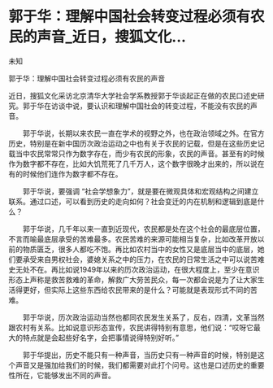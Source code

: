 # 郭于华：理解中国社会转变过程必须有农民的声音_近日，搜狐文化...

未知

郭于华：理解中国社会转变过程必须有农民的声音

近日，搜狐文化采访北京清华大学社会学系教授郭于华谈起正在做的农民口述史研究。郭于华在访谈中说，要认识和理解中国社会的转变过程，不能没有农民的声音。



　　郭于华说，长期以来农民一直在学术的视野之外，也在政治领域之外。在官方历史，特别是在新中国历次政治运动之中也有关于农民的记载，但是在这些历史记载当中农民常常只作为数字存在，而少有农民的形象，农民的声音。甚至有的时候作为数字都不存在，比如大饥荒死了几千万人，这个数字很晚才出来的，所以说在有的时候他们连作为数字都不存在。



　　郭于华说，要强调 “社会学想象力”，就是要在微观具体和宏观结构之间建立联系。通过口述，可以看到历史的走向如何？社会变迁的内在机制和逻辑到底是什么？



　　郭于华说，几千年以来一直到近现代，农民都是处在这个社会的最底层位置，不言而喻最底层承受的苦难最多。农民苦难的来源可能相当复杂，比如改革开放以前的物质匮乏，很多人都吃不饱。再比如农村当中的女性又是底层当中的底层，她们要承受来自男权社会，婆媳关系之中的压力，在农民的日常生活之中可以说苦难史无处不在。再比如说1949年以来的历次政治运动，在很大程度上，至少在意识形态上声称是救苦救难的革命，解救广大劳苦民众，每一次都会说是为了让大家生活得更好，但实际上这些东西给农民带来的是什么？可能就是表现形式不同的苦难。



　　郭于华说，历次政治运动当然也都同农民发生关系了，反右，四清，文革当然跟农村有关系。比如说意识形态宣传，农民讲得特别有意思，他们说：“哎呀它最大的特点就是会起些好名字，会把事情说得特别好听。”



　　郭于华提出，历史不能只有一种声音，当历史只有一种声音的时候，特别是这个声音又是强加给我们的时候，我们都需要对此打个问号。这也是口述历史的重要性所在，它能够发出不同的声音。
